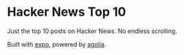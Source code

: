 # Hacker News Top 10

Just the top 10 posts on Hacker News. No endless scrolling.

Built with [expo](https://expo.dev/), powered by [agolia](https://hn.algolia.com/).
